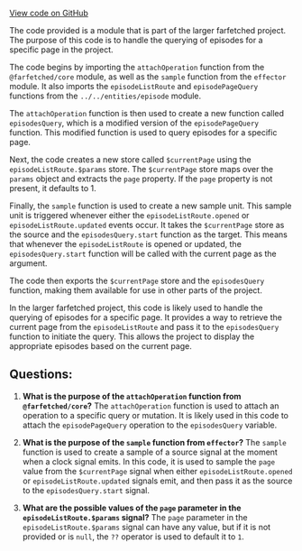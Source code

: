 [View code on GitHub](https://github.com/igorkamyshev/farfetched/apps/showcase/solid-real-world-rick-morty/src/pages/episodes_list/model.ts)

The code provided is a module that is part of the larger farfetched project. The purpose of this code is to handle the querying of episodes for a specific page in the project.

The code begins by importing the `attachOperation` function from the `@farfetched/core` module, as well as the `sample` function from the `effector` module. It also imports the `episodeListRoute` and `episodePageQuery` functions from the `../../entities/episode` module.

The `attachOperation` function is then used to create a new function called `episodesQuery`, which is a modified version of the `episodePageQuery` function. This modified function is used to query episodes for a specific page.

Next, the code creates a new store called `$currentPage` using the `episodeListRoute.$params` store. The `$currentPage` store maps over the `params` object and extracts the `page` property. If the `page` property is not present, it defaults to 1.

Finally, the `sample` function is used to create a new sample unit. This sample unit is triggered whenever either the `episodeListRoute.opened` or `episodeListRoute.updated` events occur. It takes the `$currentPage` store as the source and the `episodesQuery.start` function as the target. This means that whenever the `episodeListRoute` is opened or updated, the `episodesQuery.start` function will be called with the current page as the argument.

The code then exports the `$currentPage` store and the `episodesQuery` function, making them available for use in other parts of the project.

In the larger farfetched project, this code is likely used to handle the querying of episodes for a specific page. It provides a way to retrieve the current page from the `episodeListRoute` and pass it to the `episodesQuery` function to initiate the query. This allows the project to display the appropriate episodes based on the current page.
## Questions: 
 1. **What is the purpose of the `attachOperation` function from `@farfetched/core`?**
The `attachOperation` function is used to attach an operation to a specific query or mutation. It is likely used in this code to attach the `episodePageQuery` operation to the `episodesQuery` variable.

2. **What is the purpose of the `sample` function from `effector`?**
The `sample` function is used to create a sample of a source signal at the moment when a clock signal emits. In this code, it is used to sample the `page` value from the `$currentPage` signal when either `episodeListRoute.opened` or `episodeListRoute.updated` signals emit, and then pass it as the source to the `episodesQuery.start` signal.

3. **What are the possible values of the `page` parameter in the `episodeListRoute.$params` signal?**
The `page` parameter in the `episodeListRoute.$params` signal can have any value, but if it is not provided or is `null`, the `??` operator is used to default it to `1`.